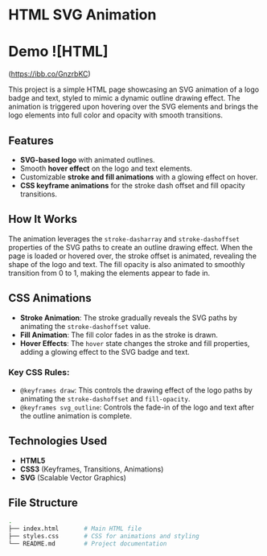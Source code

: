# HTML SVG Animation
# Demo ![HTML]
(https://ibb.co/GnzrbKC)
 
This project is a simple HTML page showcasing an SVG animation of a logo badge and text, styled to mimic a dynamic outline drawing effect. The animation is triggered upon hovering over the SVG elements and brings the logo elements into full color and opacity with smooth transitions.

## Features

- **SVG-based logo** with animated outlines.
- Smooth **hover effect** on the logo and text elements.
- Customizable **stroke and fill animations** with a glowing effect on hover.
- **CSS keyframe animations** for the stroke dash offset and fill opacity transitions.

## How It Works

The animation leverages the `stroke-dasharray` and `stroke-dashoffset` properties of the SVG paths to create an outline drawing effect. When the page is loaded or hovered over, the stroke offset is animated, revealing the shape of the logo and text. The fill opacity is also animated to smoothly transition from 0 to 1, making the elements appear to fade in.

## CSS Animations

- **Stroke Animation**: The stroke gradually reveals the SVG paths by animating the `stroke-dashoffset` value.
- **Fill Animation**: The fill color fades in as the stroke is drawn.
- **Hover Effects**: The `hover` state changes the stroke and fill properties, adding a glowing effect to the SVG badge and text.

### Key CSS Rules:

- `@keyframes draw`: This controls the drawing effect of the logo paths by animating the `stroke-dashoffset` and `fill-opacity`.
- `@keyframes svg_outline`: Controls the fade-in of the logo and text after the outline animation is complete.

## Technologies Used

- **HTML5**
- **CSS3** (Keyframes, Transitions, Animations)
- **SVG** (Scalable Vector Graphics)

## File Structure

```bash
.
├── index.html       # Main HTML file
├── styles.css       # CSS for animations and styling
└── README.md        # Project documentation
